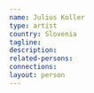 ```yaml
---
name: Julius Koller
type: artist
country: Slovenia
tagline:
description:
related-persons:
connections:
layout: person
---
```


